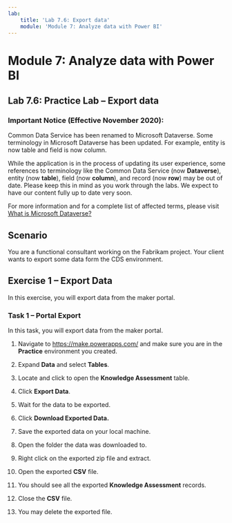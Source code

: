 ```yaml
---
lab:
    title: 'Lab 7.6: Export data'
    module: 'Module 7: Analyze data with Power BI'
---
```


Module 7: Analyze data with Power BI
=======================

## Lab 7.6: Practice Lab – Export data

### Important Notice (Effective November 2020):
Common Data Service has been renamed to Microsoft Dataverse. Some terminology in Microsoft Dataverse has been updated. For example, entity is now table and field is now column. 

While the application is in the process of updating its user experience, some references to terminology like the Common Data Service (now **Dataverse**), entity (now **table**), field (now **column**), and record (now **row**) may be out of date. Please keep this in mind as you work through the labs. We expect to have our content fully up to date very soon. 

For more information and for a complete list of affected terms, please visit [What is Microsoft Dataverse?](https://docs.microsoft.com/en-us/powerapps/maker/common-data-service/data-platform-intro#terminology-updates)

Scenario
--------

You are a functional consultant working on the Fabrikam project. Your client
wants to export some data form the CDS environment.

Exercise 1 – Export Data
------------------------

In this exercise, you will export data from the maker portal.

### Task 1 – Portal Export

In this task, you will export data from the maker portal.

1.  Navigate to <https://make.powerapps.com/> and make sure you are in the **Practice** environment you created.

2.  Expand **Data** and select **Tables**.

3.  Locate and click to open the **Knowledge Assessment** table.

4.  Click **Export Data**.

5.  Wait for the data to be exported.

6.  Click **Download Exported Data.**

7.  Save the exported data on your local machine.

8.  Open the folder the data was downloaded to.

9.  Right click on the exported zip file and extract.

10. Open the exported **CSV** file.

11. You should see all the exported **Knowledge Assessment** records.

12. Close the **CSV** file.

13. You may delete the exported file.
